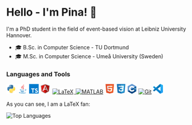 # Hello - I'm Pina! 👋

I'm a PhD student in the field of event-based vision at Leibniz University Hannover.  

- 🎓 B.Sc. in Computer Science - TU Dortmund  
- 🎓 M.Sc. in Computer Science - Umeå University (Sweden)

### Languages and Tools
<a href="https://www.python.org" target="_blank"><img alt="Python" width="26px" src="https://raw.githubusercontent.com/devicons/devicon/master/icons/python/python-original.svg"/></a>
<a href="https://www.java.com/" target="_blank"><img alt="Java" width="26px" src="https://raw.githubusercontent.com/devicons/devicon/master/icons/java/java-original.svg"/></a>
<a href="https://www.typescriptlang.org/" target="_blank"><img alt="TypeScript" width="26px" src="https://raw.githubusercontent.com/devicons/devicon/master/icons/typescript/typescript-original.svg"/></a>
<a href="https://angular.io/" target="_blank"><img alt="Angular" width="26px" src="https://raw.githubusercontent.com/devicons/devicon/master/icons/angularjs/angularjs-original.svg"/></a>
<a href="https://www.latex-project.org/" target="_blank">
  <img alt="LaTeX" width="26px" src="https://upload.wikimedia.org/wikipedia/commons/9/92/LaTeX_logo.svg" style="background-color: white; border-radius: 4px; padding: 2px;"/>
</a>
<a href="https://www.mathworks.com/products/matlab.html" target="_blank"><img alt="MATLAB" width="26px" src="https://upload.wikimedia.org/wikipedia/commons/2/21/Matlab_Logo.png" /></a>
<a href="https://developer.mozilla.org/en-US/docs/Web/HTML" target="_blank"><img alt="HTML5" width="26px" src="https://raw.githubusercontent.com/devicons/devicon/master/icons/html5/html5-original.svg"/></a>
<a href="https://developer.mozilla.org/en-US/docs/Web/CSS" target="_blank"><img alt="CSS3" width="26px" src="https://raw.githubusercontent.com/devicons/devicon/master/icons/css3/css3-original.svg"/></a>
<a href="https://www.cplusplus.com" target="_blank"><img alt="C++" width="26px" src="https://raw.githubusercontent.com/devicons/devicon/master/icons/cplusplus/cplusplus-original.svg"/></a>
<a href="https://git-scm.com/" target="_blank"><img alt="Git" width="26px" src="https://www.vectorlogo.zone/logos/git-scm/git-scm-icon.svg"/></a>
<a href="https://code.visualstudio.com/" target="_blank"><img alt="VS Code" width="26px" src="https://raw.githubusercontent.com/devicons/devicon/master/icons/vscode/vscode-original.svg"/></a>


As you can see, I am a LaTeX fan:

![Top Languages](https://github-readme-stats.vercel.app/api/top-langs/?username=pina-cola&layout=compact&theme=dark)


